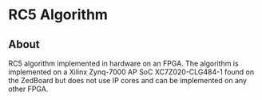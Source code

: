 # RC5 Algorithm

## About

RC5 algorithm implemented in hardware on an FPGA. The algorithm is implemented
on a Xilinx Zynq-7000 AP SoC XC7Z020-CLG484-1 found on the ZedBoard but does not use IP cores and
can be implemented on any other FPGA.
